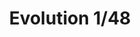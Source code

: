 ---
title: "Evolution  1/48"
price: 4800 
desc: "LIMITED EDITION, Evolution  1/48, razmera: 1/48"
img_path: "/assets/img/11121.jpg"
brand: AMMO
available: false
special_offer: false
new: false
soon: false
cat: "Plasticne-Makete"
subcat: "PM-EDUARD"
subsubcat: ""
sifra: "11121"
---
